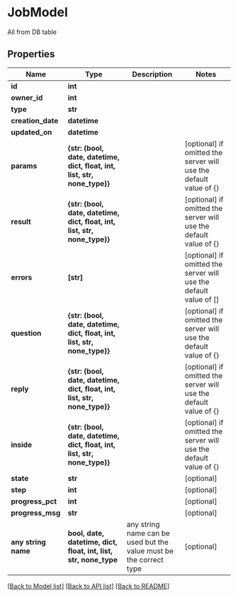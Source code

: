 # JobModel

All from DB table

## Properties
Name | Type | Description | Notes
------------ | ------------- | ------------- | -------------
**id** | **int** |  | 
**owner_id** | **int** |  | 
**type** | **str** |  | 
**creation_date** | **datetime** |  | 
**updated_on** | **datetime** |  | 
**params** | **{str: (bool, date, datetime, dict, float, int, list, str, none_type)}** |  | [optional]  if omitted the server will use the default value of {}
**result** | **{str: (bool, date, datetime, dict, float, int, list, str, none_type)}** |  | [optional]  if omitted the server will use the default value of {}
**errors** | **[str]** |  | [optional]  if omitted the server will use the default value of []
**question** | **{str: (bool, date, datetime, dict, float, int, list, str, none_type)}** |  | [optional]  if omitted the server will use the default value of {}
**reply** | **{str: (bool, date, datetime, dict, float, int, list, str, none_type)}** |  | [optional]  if omitted the server will use the default value of {}
**inside** | **{str: (bool, date, datetime, dict, float, int, list, str, none_type)}** |  | [optional]  if omitted the server will use the default value of {}
**state** | **str** |  | [optional] 
**step** | **int** |  | [optional] 
**progress_pct** | **int** |  | [optional] 
**progress_msg** | **str** |  | [optional] 
**any string name** | **bool, date, datetime, dict, float, int, list, str, none_type** | any string name can be used but the value must be the correct type | [optional]

[[Back to Model list]](../README.md#documentation-for-models) [[Back to API list]](../README.md#documentation-for-api-endpoints) [[Back to README]](../README.md)


